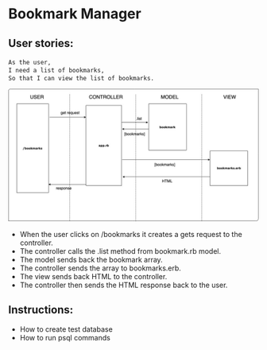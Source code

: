 # Bookmark Manager

User stories:
--------
```
As the user,
I need a list of bookmarks,
So that I can view the list of bookmarks.
```
![Bookmark model](https://raw.githubusercontent.com/tsankhalpara/bookmark_manager/master/bookmark_list_model.jpg)
* When the user clicks on /bookmarks it creates a gets request to the controller.
* The controller calls the .list method from bookmark.rb model.
* The model sends back the bookmark array.
* The controller sends the array to bookmarks.erb.
* The view sends back HTML to the controller.
* The controller then sends the HTML response back to the user.

Instructions:
--------
* How to create test database
* How to run psql commands
